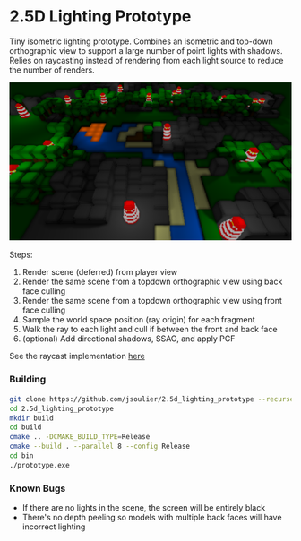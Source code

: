 # 2.5D Lighting Prototype

Tiny isometric lighting prototype.
Combines an isometric and top-down orthographic view to support a large number of point lights with shadows.
Relies on raycasting instead of rendering from each light source to reduce the number of renders.

![](image.png)

Steps:
1. Render scene (deferred) from player view
2. Render the same scene from a topdown orthographic view using back face culling
3. Render the same scene from a topdown orthographic view using front face culling
4. Sample the world space position (ray origin) for each fragment
5. Walk the ray to each light and cull if between the front and back face
6. (optional) Add directional shadows, SSAO, and apply PCF

See the raycast implementation [here](shaders/light.frag)

### Building

```bash
git clone https://github.com/jsoulier/2.5d_lighting_prototype --recurse-submodules
cd 2.5d_lighting_prototype
mkdir build
cd build
cmake .. -DCMAKE_BUILD_TYPE=Release
cmake --build . --parallel 8 --config Release
cd bin
./prototype.exe
```

### Known Bugs

- If there are no lights in the scene, the screen will be entirely black
- There's no depth peeling so models with multiple back faces will have incorrect lighting